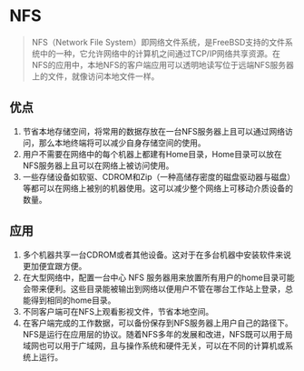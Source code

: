 # NFS

> NFS（Network File System）即网络文件系统，是FreeBSD支持的文件系统中的一种，它允许网络中的计算机之间通过TCP/IP网络共享资源。在NFS的应用中，本地NFS的客户端应用可以透明地读写位于远端NFS服务器上的文件，就像访问本地文件一样。

## 优点
1. 节省本地存储空间，将常用的数据存放在一台NFS服务器上且可以通过网络访问，那么本地终端将可以减少自身存储空间的使用。
2. 用户不需要在网络中的每个机器上都建有Home目录，Home目录可以放在NFS服务器上且可以在网络上被访问使用。
3. 一些存储设备如软驱、CDROM和Zip（一种高储存密度的磁盘驱动器与磁盘）等都可以在网络上被别的机器使用。这可以减少整个网络上可移动介质设备的数量。

## 应用
1. 多个机器共享一台CDROM或者其他设备。这对于在多台机器中安装软件来说更加便宜跟方便。
2. 在大型网络中，配置一台中心 NFS 服务器用来放置所有用户的home目录可能会带来便利。这些目录能被输出到网络以便用户不管在哪台工作站上登录，总能得到相同的home目录。
3. 不同客户端可在NFS上观看影视文件，节省本地空间。
4. 在客户端完成的工作数据，可以备份保存到NFS服务器上用户自己的路径下。
NFS是运行在应用层的协议。随着NFS多年的发展和改进，NFS既可以用于局域网也可以用于广域网，且与操作系统和硬件无关，可以在不同的计算机或系统上运行。